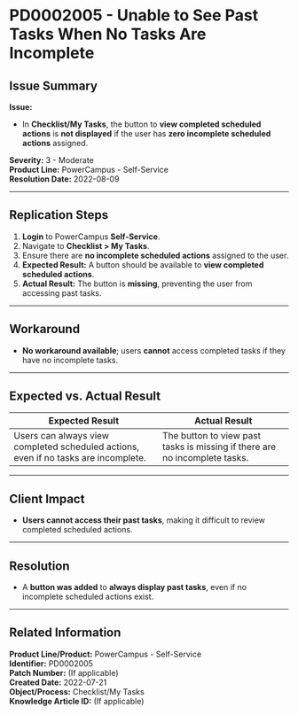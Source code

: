# PD0002005 - Unable to See Past Tasks When No Tasks Are Incomplete  

## **Issue Summary**  
**Issue:**  
- In **Checklist/My Tasks**, the button to **view completed scheduled actions** is **not displayed** if the user has **zero incomplete scheduled actions** assigned.  

**Severity:** 3 - Moderate  
**Product Line:** PowerCampus - Self-Service  
**Resolution Date:** 2022-08-09  

---

## **Replication Steps**  
1. **Login** to PowerCampus **Self-Service**.  
2. Navigate to **Checklist > My Tasks**.  
3. Ensure there are **no incomplete scheduled actions** assigned to the user.  
4. **Expected Result:** A button should be available to **view completed scheduled actions**.  
5. **Actual Result:** The button is **missing**, preventing the user from accessing past tasks.  

---

## **Workaround**  
- **No workaround available**; users **cannot** access completed tasks if they have no incomplete tasks.  

---

## **Expected vs. Actual Result**  
| **Expected Result** | **Actual Result** |
|---------------------|------------------|
| Users can always view completed scheduled actions, even if no tasks are incomplete. | The button to view past tasks is missing if there are no incomplete tasks. |

---

## **Client Impact**  
- **Users cannot access their past tasks**, making it difficult to review completed scheduled actions.  

---

## **Resolution**  
- A **button was added** to **always display past tasks**, even if no incomplete scheduled actions exist.  

---

## **Related Information**  
**Product Line/Product:** PowerCampus - Self-Service  
**Identifier:** PD0002005  
**Patch Number:** (If applicable)  
**Created Date:** 2022-07-21  
**Object/Process:** Checklist/My Tasks  
**Knowledge Article ID:** (If applicable)  

